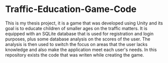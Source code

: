 # Traffic-Education-Game-Code
This is my thesis project, it is a game that was developed using Unity and its goal is to educate children of smaller ages on the traffic matters.  It is equipped with an SQLite database that is used for registration and login purposes, plus some database analysis on the scores of the user. The analysis is then used to switch the focus on areas that the user lacks knowledge and also make the application meet each user's needs. In this repository exists the code that was writen while creating the game.

